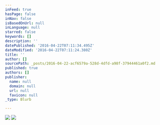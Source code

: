 ```yaml
---
inFeed: true
hasPage: false
inNav: false
isBasedOnUrl: null
inLanguage: null
starred: false
keywords: []
description: ''
datePublished: '2016-04-22T07:11:34.495Z'
dateModified: '2016-04-22T07:11:24.380Z'
title: ''
author: []
sourcePath: _posts/2016-04-22-acf6579a-528d-4dfd-a98f-37944461a0f2.md
published: true
authors: []
publisher:
  name: null
  domain: null
  url: null
  favicon: null
_type: Blurb

---
```

![](https://imgflo.herokuapp.com/graph/vahj1ThiexotieMo/c33602c81034a96fad7a74a66589e5d7/passthrough.jpg?height=421&input=https%3A%2F%2Fthe-grid-user-content.s3-us-west-2.amazonaws.com%2F094bc58b-74a1-4cd9-9bb8-9c897c484095.jpg&width=750)
![](https://the-grid-user-content.s3-us-west-2.amazonaws.com/094bc58b-74a1-4cd9-9bb8-9c897c484095.jpg)